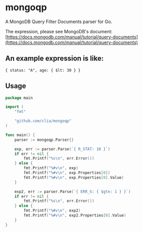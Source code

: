 # mongoqp
A MongoDB Query Filter Documents parser for Go.

The expression, please see MongoDB's document: [https://docs.mongodb.com/manual/tutorial/query-documents](https://docs.mongodb.com/manual/tutorial/query-documents)

## An example expression is like:

```
{ status: "A", age: { $lt: 30 } }
```

## Usage

```Go
package main

import (
	"fmt"

	"github.com/clia/mongoqp"
)

func main() {
	parser := mongoqp.Parser{}

	exp, err := parser.Parse(`{ R_STAT: 10 }`)
	if err != nil {
		fmt.Printf("%s\n", err.Error())
	} else {
		fmt.Printf("%#v\n", exp)
		fmt.Printf("%#v\n", exp.Properties[0])
		fmt.Printf("%#v\n", exp.Properties[0].Value)
	}

	exp2, err := parser.Parse(`{ ERR_S: { $gte: 1 } }`)
	if err != nil {
		fmt.Printf("%s\n", err.Error())
	} else {
		fmt.Printf("%#v\n", exp2)
		fmt.Printf("%#v\n", exp2.Properties[0].Value)
	}
}
```
